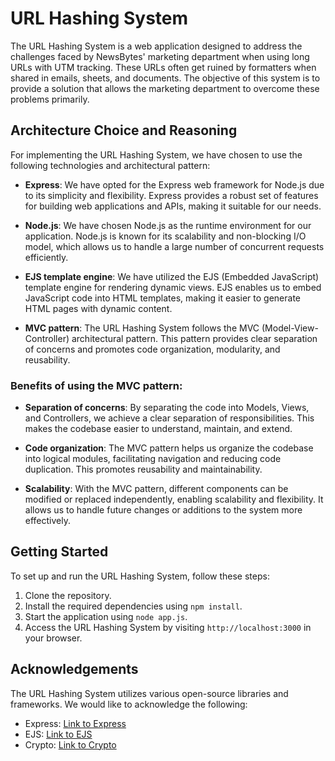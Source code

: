 # URL Hashing System

The URL Hashing System is a web application designed to address the challenges faced by NewsBytes' marketing department when using long URLs with UTM tracking. These URLs often get ruined by formatters when shared in emails, sheets, and documents. The objective of this system is to provide a solution that allows the marketing department to overcome these problems primarily.

## Architecture Choice and Reasoning

For implementing the URL Hashing System, we have chosen to use the following technologies and architectural pattern:

- **Express**: We have opted for the Express web framework for Node.js due to its simplicity and flexibility. Express provides a robust set of features for building web applications and APIs, making it suitable for our needs.

- **Node.js**: We have chosen Node.js as the runtime environment for our application. Node.js is known for its scalability and non-blocking I/O model, which allows us to handle a large number of concurrent requests efficiently.

- **EJS template engine**: We have utilized the EJS (Embedded JavaScript) template engine for rendering dynamic views. EJS enables us to embed JavaScript code into HTML templates, making it easier to generate HTML pages with dynamic content.

- **MVC pattern**: The URL Hashing System follows the MVC (Model-View-Controller) architectural pattern. This pattern provides clear separation of concerns and promotes code organization, modularity, and reusability.

### Benefits of using the MVC pattern:

- **Separation of concerns**: By separating the code into Models, Views, and Controllers, we achieve a clear separation of responsibilities. This makes the codebase easier to understand, maintain, and extend.

- **Code organization**: The MVC pattern helps us organize the codebase into logical modules, facilitating navigation and reducing code duplication. This promotes reusability and maintainability.

- **Scalability**: With the MVC pattern, different components can be modified or replaced independently, enabling scalability and flexibility. It allows us to handle future changes or additions to the system more effectively.

## Getting Started

To set up and run the URL Hashing System, follow these steps:

1. Clone the repository.
2. Install the required dependencies using `npm install`.
3. Start the application using `node app.js`.
4. Access the URL Hashing System by visiting `http://localhost:3000` in your browser.

## Acknowledgements

The URL Hashing System utilizes various open-source libraries and frameworks. We would like to acknowledge the following:

- Express: [Link to Express](https://expressjs.com/)
- EJS: [Link to EJS](https://ejs.co/)
- Crypto: [Link to Crypto](https://nodejs.org/api/crypto.html)
